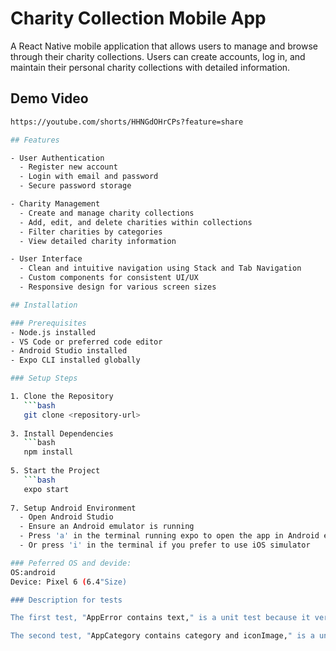 # Charity Collection Mobile App

A React Native mobile application that allows users to manage and browse through their charity collections. Users can create accounts, log in, and maintain their personal charity collections with detailed information.

## Demo Video 

```bash
https://youtube.com/shorts/HHNGdOHrCPs?feature=share

## Features

- User Authentication
  - Register new account
  - Login with email and password
  - Secure password storage

- Charity Management
  - Create and manage charity collections
  - Add, edit, and delete charities within collections
  - Filter charities by categories
  - View detailed charity information

- User Interface
  - Clean and intuitive navigation using Stack and Tab Navigation
  - Custom components for consistent UI/UX
  - Responsive design for various screen sizes

## Installation

### Prerequisites
- Node.js installed
- VS Code or preferred code editor
- Android Studio installed
- Expo CLI installed globally

### Setup Steps

1. Clone the Repository
   ```bash
   git clone <repository-url>
   
3. Install Dependencies
   ```bash
   npm install
   
5. Start the Project
   ```bash
   expo start
   
7. Setup Android Environment
  - Open Android Studio
  - Ensure an Android emulator is running
  - Press 'a' in the terminal running expo to open the app in Android emulator
  - Or press 'i' in the terminal if you prefer to use iOS simulator

### Peferred OS and devide:
OS:android
Device: Pixel 6 (6.4"Size)

### Description for tests

The first test, "AppError contains text," is a unit test because it verifies the rendering and styling of the AppError component in isolation. It doesn't rely on external systems,like system or integration test. It ensures consistent text display with specified font attributes across platforms.

The second test, "AppCategory contains category and iconImage," is a unit test that verifies rendering and structure of AppCategory. It doesn't rely on external systems and components, so it's a unit test. This test validates the presence and properties of an image and label within the AppCategory component.
